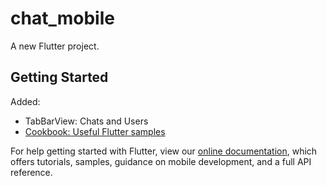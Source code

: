 # chat_mobile

A new Flutter project.

## Getting Started

Added:

- TabBarView: Chats and Users
- [Cookbook: Useful Flutter samples](https://flutter.io/docs/cookbook)

For help getting started with Flutter, view our 
[online documentation](https://flutter.io/docs), which offers tutorials, 
samples, guidance on mobile development, and a full API reference.

